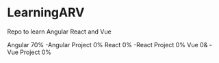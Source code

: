 # LearningARV
Repo to learn Angular React and Vue

Angular 70%
  -Angular Project 0%
React 0%
  -React Project 0%
Vue 0&
  -Vue Project 0%
